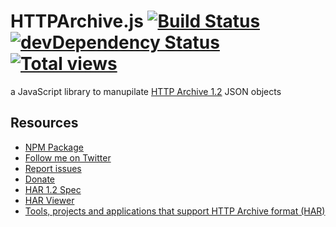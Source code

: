 # HTTPArchive.js [![Build Status](https://travis-ci.org/codeinchaos/httparchive.js.png?branch=master)](https://travis-ci.org/codeinchaos/httparchive.js) [![devDependency Status](https://david-dm.org/codeinchaos/httparchive.js.png)](https://david-dm.org/codeinchaos/httparchive.js#info=devDependencies) [![Total views](https://sourcegraph.com/api/repos/github.com/codeinchaos/httparchive.js/counters/views.png)](https://sourcegraph.com/github.com/codeinchaos/httparchive.js)

a JavaScript library to manupilate [HTTP Archive 1.2](http://www.softwareishard.com/blog/har-12-spec/) JSON objects

## Resources

- [NPM Package][1]
- [Follow me on Twitter][2]
- [Report issues][3]
- [Donate][4]
- [HAR 1.2 Spec][5]
- [HAR Viewer][6]
- [Tools, projects and applications that support HTTP Archive format (HAR)][7]

[1]: https://npmjs.org/package/httparchive.js
[2]: http://twitter.com/ahmadnassri
[3]: https://github.com/codeinchaos/httparchive.js/issues
[4]: https://www.paypal.com/cgi-bin/webscr?cmd=_s-xclick&hosted_button_id=UJ2B2BTK9VLRS
[5]: http://www.softwareishard.com/blog/har-12-spec/
[6]: http://www.softwareishard.com/blog/har-viewer/
[7]: http://www.softwareishard.com/blog/har-adopters
